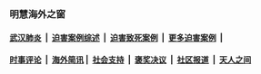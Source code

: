 
### 明慧海外之窗

####  [武汉肺炎](indexes/365.md?t=05171401) &nbsp;|&nbsp;  [迫害案例综述](indexes/328.md?t=05171401) &nbsp;|&nbsp; [迫害致死案例](indexes/277.md?t=05171401)  &nbsp;|&nbsp; [更多迫害案例](indexes/81.md?t=05171401)  &nbsp;|&nbsp; 
####  [时事评论](indexes/19.md?t=05171401) &nbsp;|&nbsp; [海外简讯](indexes/245.md?t=05171401)&nbsp;|&nbsp;  [社会支持](indexes/140.md?t=05171401) &nbsp;|&nbsp; [褒奖决议](indexes/282.md?t=05171401) &nbsp;|&nbsp; [社区报道](indexes/91.md?t=05171401)  &nbsp;|&nbsp; [天人之间](indexes/78.md?t=05171401) 

